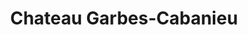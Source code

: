 ---
title: "Chateau Garbes-Cabanieu"
url: /monprimblanc/chateau-garbes-cabanieu/
shop: Spirituosen
---